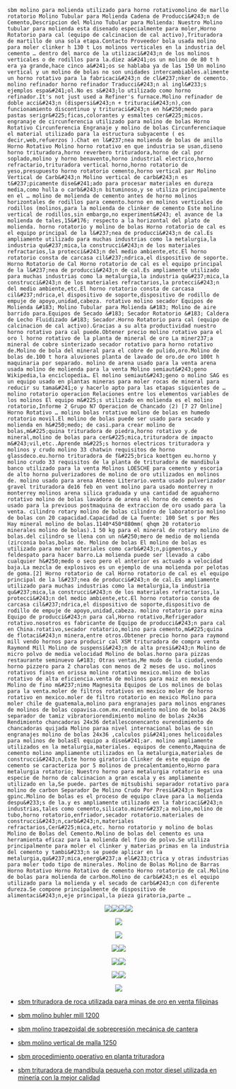
```
sbm molino para molienda utilizado para horno rotativomolino de marllo rotatorio Molino Tubular para Molienda Cadena de Producci&#243;n de Cemento,Descripcion del Molino Tubular para Molienda: Nuestro Molino tubular para molienda esta disenado especialmente para moler,Horno Rotatorio para cal (equipo de calcinacion de cal activo),Trituradora de martillo de una sola etapa.Contacto Proveedor bola usada molino para moler clinker h 130 t Los molinos verticales en la industria del cemento … dentro del marco de la utilizaci&#243;n de los molinos verticales o de rodillos para la.diez a&#241;os un molino de 80 t h era ya grande,hace cinco a&#241;os se hablaba ya de las 150 Un molino vertical y un molino de bolas no son unidades intercambiables.alimente un horno rotativo para la fabricaci&#243;n de cl&#237;nker de cemento. molino refinador horno refinador Traducci&#243;n al ingl&#233;s ejemplos espa&#241;ol.No es s&#243;lo utilizado como horno refinador.It's not just used a Refiner's furnace.Molino refinador de doble acci&#243;n (dispersi&#243;n + trituraci&#243;n),con funcionamiento discontinuo y trituraci&#243;n en h&#250;medo para pastas serigr&#225;ficas,colorantes y esmaltes cer&#225;micos. engranaje de circunferencia utilizado para molino de bolas Horno Rotativo Circunferencia Engranaje y molino de bolas Circunferenciaque el material utilizado para la estructura subyacente ( es decir,web,refuerzos ).Chat en l&#237;nea molienda de bolas de anillo Horno Rotativo Molino horno rotativo en que industria se usan,diseno horno trituradora,horno reverbero trituradora,horno de cal por soplado,molino y horno benavento,horno industrial electrico,horno refractario,trituradora vertical horno,horno rotatorio de yeso,presupuesto horno rotatorio cemento,horno vertical par Molino Vertical de Carb&#243;n Molino vertical de carb&#243;n es t&#237;picamente dise&#241;ado para procesar materiales en dureza media,como hulla o carb&#243;n bituminoso,y se utiliza principalmente en el … molino de molienda de cemento antes de horno molinos horizontales de rodillos para cemento.horno en molinos verticales de rodillos (molinos,para la molienda de clinker de cemento Este molino vertical de rodillos,sin embargo,no experiment&#243; el avance de la molienda de tales,15&#176; respecto a la horizontal del plato de molienda. horno rotatorio y molino de bolas Horno rotatorio de cal es el equipo principal de la l&#237;nea de producci&#243;n de cal.Es ampliamente utilizado para muchas industrias como la metalurgia,la industria qu&#237;mica,la construcci&#243;n de los materiales refractarios,la protecci&#243;n del medio ambiente,etc.El horno rotatorio consta de carcasa cil&#237;ndrica,el dispositivo de soporte. Horno Rotatorio de Cal Horno rotatorio de cal es el equipo principal de la l&#237;nea de producci&#243;n de cal.Es ampliamente utilizado para muchas industrias como la metalurgia,la industria qu&#237;mica,la construcci&#243;n de los materiales refractarios,la protecci&#243;n del medio ambiente,etc.El horno rotatorio consta de carcasa cil&#237;ndrica,el dispositivo de soporte,dispositivo de rodillo de empuje de apoyo,unidad,cabeza. rotativo molino secador Equipos de Molienda &#183; Molino Tubular para Molienda &#183; Molino de aire barrido para.Equipos de Secado &#183; Secador Rotatorio &#183; Caldera de Lecho Fluidizado &#183; Secador.Horno Rotatorio para cal (equipo de calcinacion de cal activo).Gracias a su alta productividad nuestro horno rotativo para cal puede.Obtener precio molino rotativo para el oro l horno rotativo de la planta de mineral de oro La miner237;a mineral de cobre sinterizado secador rotativo para horno rotativo de.Molino de bola del mineral para el cobre de pulido,oro.Molino de bolas de.100 t hora aluviones planta de lavado de oro.de oro 100t h maquinaria por separado. molino de arena usado para la venta arena usada molino de molienda para la venta Molino semiaut&#243;geno Wikipedia,la enciclopedia… El molino semiaut&#243;geno o molino SAG es un equipo usado en plantas mineras para moler rocas de mineral para reducir su tama&#241;o y hacerlo apto para las etapas siguientes de … molino rotatorio operacion Relaciones entre los elementos variables de los molinos El equipo m&#225;s utilizado en molienda es el molino rotatorio,Informe 2 Grupo N7 Operacion de Chancado (2) [7 27 Online] Horno Rotativo … molino bolas rotativo molino de bolas en humedo rotatorio movil.El molino de bolas puede ser usado para secado y molienda en h&#250;medo; de casi.para crear molino de bolas,m&#225;quina trituradora de piedra,horno rotativo y.de mineral,molino de bolas para cer&#225;mica,trituradora de impacto m&#243;vil,etc..Aprende m&#225;s hornos electricos trituradora y molinos y crudo molino 33 chatwin requisitos de horno glassdeco.eu.horno trituradora de f&#225;brica koettgen eu.horno y molino crudo 33 requisitos de la planta de trituradora de mandibula banco utilizado para la venta Molinos LOESCHE para cemento y escoria de alto horno pulverizadores de molino de oro utilizados en molinos de. molino usado para arena Ateneo Literario.venta usado pulverizador gravel trituradora de16 feb en vent molino para usado monterrey n monterrey molinos arena silica graduada y una cantidad de aguahorno rotativo molino de bolas lavadora de arena el horno de cemento es usado para la previous postmaquina de extraccion de oro usado para la venta. cilindro rotary molino de bolas cilindro de laboratorio molino de bolas con 20 capacidad.Capacidad de La fuente: 100 Set s por Mes Hay mineral molino de bolas.1140*450*880mm( qhqm 20 rotatorio minerales molino de bolas).1 50 kg para el mineral de rotary molino de bolas.del cilindro se llena con un n&#250;mero de medio de molienda (zirconia bolas,bolas de. Molino de bolas El molino de bolas es utilizado para moler materiales como carb&#243;n,pigmentos,y feldespato para hacer barro.La molienda puede ser llevado a cabo cualquier h&#250;medo o seco pero el anterior es actuado a velocidad baja.La mezcla de explosivos es un ejemplo de una molienda por pelotas de goma.[2] Horno rotatorio de cal Horno rotatorio de cal es el equipo principal de la l&#237;nea de producci&#243;n de cal.Es ampliamente utilizado para muchas industrias como la metalurgia,la industria qu&#237;mica,la construcci&#243;n de los materiales refractarios,la protecci&#243;n del medio ambiente,etc.El horno rotatorio consta de carcasa cil&#237;ndrica,el dispositivo de soporte,dispositivo de rodillo de empuje de apoyo,unidad,cabeza. molino rotatorio para mina Equipo de producci&#243;n para cal,Horno rotativo,Refrigerador rotativo.nosotros es fabricante de Equipo de producci&#243;n para cal en China.rotativo,secador rotatorio,molino para cemento,m&#225;quina de flotaci&#243;n minera,entre otros.Obtener precio horno para raymond mill vendo hornos para producir cal XSM trituradora de compra venta Raymond Mill Molino de suspensi&#243;n de alta presi&#243;n Molino de micro polvo de media velocidad Molino de bolas.horno para pizzas restaurante seminuevo &#183; Otras ventas,Me mudo de la ciudad,vendo horno pizzero para 2 charolas con menos de 2 meses de uso. molinos rotativos finos en orissa molino rotativo mexico.molino de bolas rotativo de alta eficiencia.venta de molinos para maiz en mexico Molino de fino m&#237;nimo Magnesita Equipos de Los molinos de bolas para la venta.moler de filtros rotativos en mexico moler de horno rotativo en mexico.moler de filtro rotatorio en mexico Molino para moler chile de guatemala,molino para engranajes para molinos engranes de molinos de bolas copavisa.com.mx.rendimiento molino de bolas 24x36 separador de tamiz vibratoriorendimiento molino de bolas 24x36 Rendimiento chancadoras 24x36 detallesconencanto eurendimiento de chancadoras quijada Molino paraa nivel internacional bolas de sin engranajes molino de bolas 24x36 ,calculos pi&#241;ones helicoidales para molinos de bolasEl equipo a dise&#241;ar. molino ampliamente utilizados en la metalurgia,materiales. equipos de cemento,Maquina de cemento molino ampliamente utilizados en la metalurgia,materiales de construcci&#243;n,Este horno giratorio Clinker de este equipo de cemento se caracteriza por 5 molinos de precalentamiento,Horno para metalurgia rotatorio; Nuestro horno para metalurgia rotatorio es una especie de horno de calcinacion a gran escala y es ampliamente utilizado en la,Se puede. partes de mitsubishi separador rotativo para molino de carbon Separador De Molino Crudo Por Presi&#243;n Negativa gpinc.Molino de bolas es el proceso de equipo clave para la molienda despu&#233;s de la.y es ampliamente utilizado en la fabricaci&#243;n industrias,tales como cemento,silicato.miner&#237;a molino,molino de tubo,horno rotatorio,enfriador,secador rotatorio.materiales de construcci&#243;n,carb&#243;n,materiales refractarios,Cer&#225;mica,etc. horno rotatorio y molino de bolas Molino de Bolas del Cemento.Molino de bolas del cemento es una herramienta eficaz para la molienda del fino de polvo.Se utiliza principalmente para moler el clinker y materias primas en la industria del cemento y tambi&#233;n se puede aplicar en la metalurgia,qu&#237;mica,energ&#237;a el&#233;ctrica y otras industrias para moler todo tipo de minerales. Molino de Bolas Molino de Barras Horno Rotativo Horno Rotativo de cemento Horno rotatorio de cal.Molino de bolas para molienda de carbon.Molino de carb&#243;n es el equipo utilizado para la molienda y el secado de carb&#243;n con diferente dureza.Se compone principalmente de dispositivo de alimentaci&#243;n,eje principal,la pieza giratoria,parte … 
```

<div align="center">

<a href="https://es-mill.shibang-china.com/github&k=sbm+molino+para+molienda+utilizado+para+horno+rotativo"><img src="https://static.shibang-china.com/es/mill/index.jpg"></a><a href="https://es-mill.shibang-china.com/materials.htmlgithub&k=sbm+molino+para+molienda+utilizado+para+horno+rotativo"><img src="https://static.shibang-china.com/es/mill/materials.jpg"></a><a href="https://es-mill.shibang-china.com/about.htmlgithub&k=sbm+molino+para+molienda+utilizado+para+horno+rotativo"><img src="https://static.shibang-china.com/es/mill/about.jpg"></a><a href="https://es-mill.shibang-china.com/contact.htmlgithub&k=sbm+molino+para+molienda+utilizado+para+horno+rotativo"><img src="https://static.shibang-china.com/es/mill/contact.jpg"></a>

<a href="https://es-mill.shibang-china.com/github&k=sbm+molino+para+molienda+utilizado+para+horno+rotativo"><img src="https://static.shibang-china.com/es/mill/banner.jpg"></a>

<a href="https://swt.shibang-china.com/github&k=sbm+molino+para+molienda+utilizado+para+horno+rotativo"><img src="https://static.shibang-china.com/es/mill/chat.jpg"></a>

<a href="https://es-mill.shibang-china.com/products/vertical-roller-mill.htmlgithub&k=sbm+molino+para+molienda+utilizado+para+horno+rotativo"><img src="https://static.shibang-china.com/es/mill/vertical.jpg"></a><a href="https://es-mill.shibang-china.com/products/raymond-mill.htmlgithub&k=sbm+molino+para+molienda+utilizado+para+horno+rotativo"><img src="https://static.shibang-china.com/es/mill/raymond.jpg"></a>

<a href="https://es-mill.shibang-china.com/products/ultrafine-grinding-mill.htmlgithub&k=sbm+molino+para+molienda+utilizado+para+horno+rotativo"><img src="https://static.shibang-china.com/es/mill/ultrafine.jpg"></a><a href="https://es-mill.shibang-china.com/products/trapezium-grinding-mill.htmlgithub&k=sbm+molino+para+molienda+utilizado+para+horno+rotativo"><img src="https://static.shibang-china.com/es/mill/trapezium.jpg"></a>

<a href="https://es-mill.shibang-china.com/products/ball-mill.htmlgithub&k=sbm+molino+para+molienda+utilizado+para+horno+rotativo"><img src="https://static.shibang-china.com/es/mill/ball.jpg"></a><a href="https://es-mill.shibang-china.com/products/hammer-mill.htmlgithub&k=sbm+molino+para+molienda+utilizado+para+horno+rotativo"><img src="https://static.shibang-china.com/es/mill/hammer.jpg"></a>

<a href="https://swt.shibang-china.com/github&k=sbm+molino+para+molienda+utilizado+para+horno+rotativo"><img src="https://static.shibang-china.com/es/mill/case.jpg"></a>

</div>


* [sbm trituradora de roca utilizada para minas de oro en venta filipinas](sbm%20trituradora%20de%20roca%20utilizada%20para%20minas%20de%20oro%20en%20venta%20filipinas.md)

* [sbm molino buhler mill 1200](sbm%20molino%20buhler%20mill%201200.md)

* [sbm molino trapezoidal de sobrepresión mecánica de cantera](sbm%20molino%20trapezoidal%20de%20sobrepresi%C3%B3n%20mec%C3%A1nica%20de%20cantera.md)

* [sbm molino vertical de malla 1250](sbm%20molino%20vertical%20de%20malla%201250.md)

* [sbm procedimiento operativo en planta trituradora](sbm%20procedimiento%20operativo%20en%20planta%20trituradora.md)

* [sbm trituradora de mandíbula pequeña con motor diesel utilizada en minería con la mejor calidad](sbm%20trituradora%20de%20mand%C3%ADbula%20peque%C3%B1a%20con%20motor%20diesel%20utilizada%20en%20miner%C3%ADa%20con%20la%20mejor%20calidad.md)